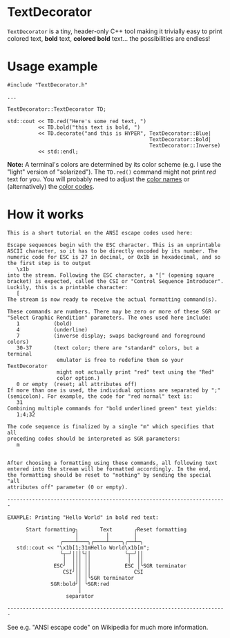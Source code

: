 
TextDecorator
=============

`TextDecorator` is a tiny, header-only C++ tool making it trivially easy to print colored text, <b>bold</b> text, <b>colored bold</b> text... the possibilities are endless!


Usage example
=============

```
#include "TextDecorator.h"

...

TextDecorator::TextDecorator TD;

std::cout << TD.red("Here's some red text, ")
          << TD.bold("this text is bold, ")
          << TD.decorate("and this is HYPER", TextDecorator::Blue|
                                              TextDecorator::Bold|
                                              TextDecorator::Inverse)
          << std::endl;
```

<b>Note:</b> A terminal's colors are determined by its color scheme (e.g. I use the "light" version of "solarized"). The `TD.red()` command might not print <i>red</i> text for you. You will probably need to adjust the [color names](TextDecorator.h#L55) or (alternatively) the [color codes](TextDecorator.h#L77).


How it works
============

```
This is a short tutorial on the ANSI escape codes used here:

Escape sequences begin with the ESC character. This is an unprintable
ASCII character, so it has to be directly encoded by its number. The
numeric code for ESC is 27 in decimal, or 0x1b in hexadecimal, and so
the first step is to output
   \x1b
into the stream. Following the ESC character, a "[" (opening square
bracket) is expected, called the CSI or "Control Sequence Introducer".
Luckily, this is a printable character:
   [
The stream is now ready to receive the actual formatting command(s).

These commands are numbers. There may be zero or more of these SGR or
"Select Graphic Rendition" parameters. The ones used here include:
   1           (bold)
   4           (underline)
   7           (inverse display; swaps background and foreground colors)
   30-37       (text color; there are "standard" colors, but a terminal
                emulator is free to redefine them so your TextDecorator
                might not actually print "red" text using the "Red"
                color option.)
   0 or empty  (reset; all attributes off)
If more than one is used, the individual options are separated by ";"
(semicolon). For example, the code for "red normal" text is:
   31
Combining multiple commands for "bold underlined green" text yields:
   1;4;32

The code sequence is finalized by a single "m" which specifies that all
preceding codes should be interpreted as SGR parameters:
   m


After choosing a formatting using these commands, all following text
entered into the stream will be formatted accordingly. In the end,
the formatting should be reset to "nothing" by sending the special "all
attributes off" parameter (0 or empty).

-----------------------------------------------------------------------

EXAMPLE: Printing "Hello World" in bold red text:
 
      Start formatting╮       Text       ╭Reset formatting
                      │         │        │
                 ╭────┴───╮╭────┴────╮╭──┴─╮
   std::cout << "\x1b[1;31mHello World\x1b[m";
                 ╰┬─╯│││╰┤│           ╰┬─╯││
                  │  │││ ││            │  ││
               ESC╯  │││ ││           ESC │╰SGR terminator
                  CSI╯││ ││              CSI
                      ││ │╰SGR terminator
              SGR:bold╯│ ╰SGR:red
                       │
                   separator

-----------------------------------------------------------------------
```

See e.g. "ANSI escape code" on Wikipedia for much more information.


